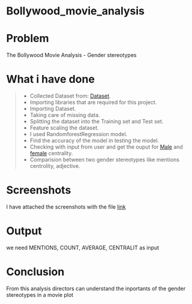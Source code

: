 # Bollywood_movie_analysis

# Problem

The Bollywood Movie Analysis - Gender stereotypes

#  What i have done
> - Collected Dataset from: [Dataset](https://github.com/BollywoodData/Bollywood-Data).
> - Importing libraries that are required for this project.
> - Importing Dataset.
> - Taking care of missing data.
> - Splitting the dataset into the Training set and Test set.
> - Feature scaling the dataset.
> - I used RandomforestRegression model.
> - Find the accuracy of the model in testing the model.
> -  Checking with input from user and get the ouput for [Male](https://github.com/prashee04/Bollywood_movie_analysis/blob/main/final/male_centrality_rf.ipynb) and [female](https://github.com/prashee04/Bollywood_movie_analysis/blob/main/final/female_centrality_rf.ipynb) centrality.
> - Comparision between two gender stereotypes like mentions centrolity, adjective.

# Screenshots
I have attached the screenshots with the file [link](https://github.com/prashee04/Bollywood_movie_analysis/tree/main/screenshots)

 
 # Output
 
 
we need MENTIONS, COUNT,	AVERAGE, CENTRALIT as input

# Conclusion
 
From this analysis directors can understand the inportants of the gender stereotypes in a movie plot
